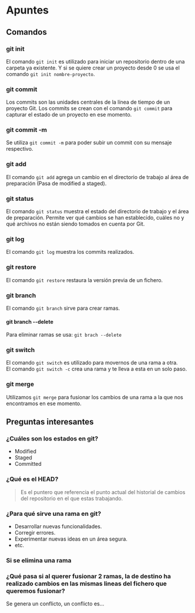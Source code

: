 # Apuntes
## Comandos
### git init
El comando `git init` es utilizado para iniciar un repositorio dentro de una carpeta ya existente. Y si se quiere crear un proyecto desde 0 se usa el comando `git init nombre-proyecto`.

### git commit
Los commits son las unidades centrales de la línea de tiempo de un proyecto Git. Los commits se crean con el comando `git commit` para capturar el estado de un proyecto en ese momento. 

### git commit -m
Se utiliza `git commit -m` para poder subir un commit con su mensaje respectivo.

### git add
El comando `git add` agrega un cambio en el directorio de trabajo al área de preparación (Pasa de modified a staged).

### git status
El comando `git status` muestra el estado del directorio de trabajo y el área de preparación. Permite ver qué cambios se han establecido, cuáles no y qué archivos no están siendo tomados en cuenta por Git.

### git log
El comando `git log` muestra los commits realizados.

### git restore
El comando `git restore` restaura la versión previa de un fichero.

### git branch
El comando `git branch` sirve para crear ramas.


#### git branch --delete
Para eliminar ramas se usa: `git brach --delete`

### git switch
El comando `git switch` es utilizado para movernos de una rama a otra. \
El comando `git switch -c` crea una rama y te lleva a esta en un solo paso.

### git merge
Utilizamos `git merge` para fusionar los cambios de una rama a la que nos encontramos en ese momento.


## Preguntas interesantes
### ¿Cuáles son los estados en git?
- Modified
- Staged
- Committed
### ¿Qué es el HEAD?
> Es el puntero que referencia el punto actual del historial de cambios del repositorio en el que estas trabajando.
### ¿Para qué sirve una rama en git?
- Desarrollar nuevas funcionalidades.
- Corregir errores.
- Experimentar nuevas ideas en un área segura.
- etc.
### Si se elimina una rama
### ¿Qué pasa si al querer fusionar 2 ramas, la de destino ha realizado cambios en las mismas lineas del fichero que queremos fusionar?
Se genera un conflicto, un conflicto es...
